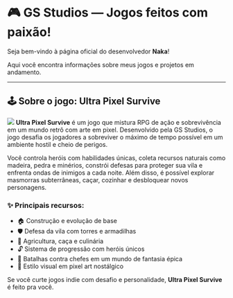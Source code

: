 # 🎮 GS Studios — Jogos feitos com paixão!

Seja bem-vindo à página oficial do desenvolvedor **Naka**!

Aqui você encontra informações sobre meus jogos e projetos em andamento.

---

## 🕹️ Sobre o jogo: Ultra Pixel Survive
![](img/ultrapixelsurvive.png)
**Ultra Pixel Survive** é um jogo que mistura RPG de ação e sobrevivência em um mundo retrô com arte em pixel. Desenvolvido pela GS Studios, o jogo desafia os jogadores a sobreviver o máximo de tempo possível em um ambiente hostil e cheio de perigos.

Você controla heróis com habilidades únicas, coleta recursos naturais como madeira, pedra e minérios, constrói defesas para proteger sua vila e enfrenta ondas de inimigos a cada noite. Além disso, é possível explorar masmorras subterrâneas, caçar, cozinhar e desbloquear novos personagens.

### ✨ Principais recursos:

- 🏠 Construção e evolução de base  
- 🛡️ Defesa da vila com torres e armadilhas  
- 🌾 Agricultura, caça e culinária  
- 🔓 Sistema de progressão com heróis únicos  
- 🐲 Batalhas contra chefes em um mundo de fantasia épica  
- 🧩 Estilo visual em pixel art nostálgico  

Se você curte jogos indie com desafio e personalidade, **Ultra Pixel Survive** é feito pra você.
